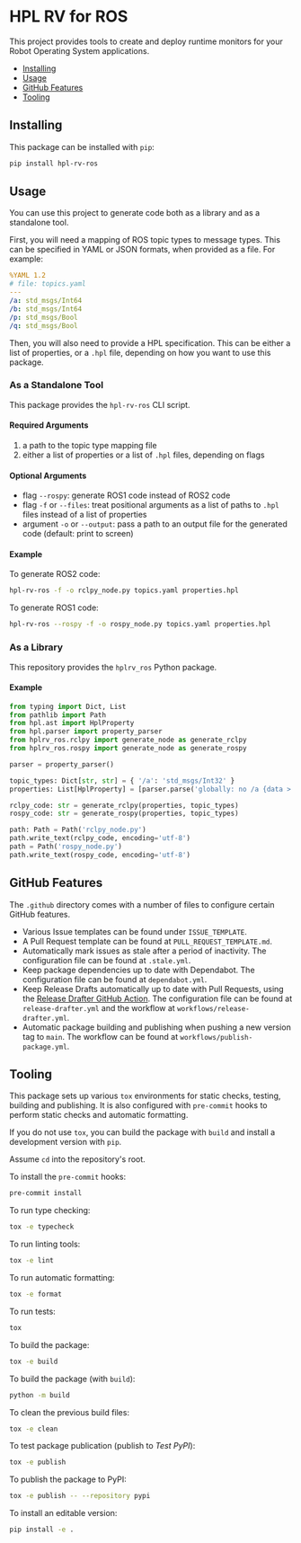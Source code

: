 # HPL RV for ROS

This project provides tools to create and deploy runtime monitors for your Robot Operating System applications.

- [Installing](#installing)
- [Usage](#usage)
- [GitHub Features](#github-features)
- [Tooling](#tooling)

## Installing

This package can be installed with `pip`:

```bash
pip install hpl-rv-ros
```

## Usage

You can use this project to generate code both as a library and as a standalone tool.

First, you will need a mapping of ROS topic types to message types.
This can be specified in YAML or JSON formats, when provided as a file.
For example:

```yaml
%YAML 1.2
# file: topics.yaml
---
/a: std_msgs/Int64
/b: std_msgs/Int64
/p: std_msgs/Bool
/q: std_msgs/Bool
```

Then, you will also need to provide a HPL specification. This can be either a list of properties, or a `.hpl` file, depending on how you want to use this package.

### As a Standalone Tool

This package provides the `hpl-rv-ros` CLI script.

#### Required Arguments

1. a path to the topic type mapping file
2. either a list of properties or a list of `.hpl` files, depending on flags

#### Optional Arguments

- flag `--rospy`: generate ROS1 code instead of ROS2 code
- flag `-f` or `--files`: treat positional arguments as a list of paths to `.hpl` files instead of a list of properties
- argument `-o` or `--output`: pass a path to an output file for the generated code (default: print to screen)

#### Example

To generate ROS2 code:

```bash
hpl-rv-ros -f -o rclpy_node.py topics.yaml properties.hpl
```

To generate ROS1 code:

```bash
hpl-rv-ros --rospy -f -o rospy_node.py topics.yaml properties.hpl
```

### As a Library

This repository provides the `hplrv_ros` Python package.

#### Example

```py
from typing import Dict, List
from pathlib import Path
from hpl.ast import HplProperty
from hpl.parser import property_parser
from hplrv_ros.rclpy import generate_node as generate_rclpy
from hplrv_ros.rospy import generate_node as generate_rospy

parser = property_parser()

topic_types: Dict[str, str] = { '/a': 'std_msgs/Int32' }
properties: List[HplProperty] = [parser.parse('globally: no /a {data > 0}')]

rclpy_code: str = generate_rclpy(properties, topic_types)
rospy_code: str = generate_rospy(properties, topic_types)

path: Path = Path('rclpy_node.py')
path.write_text(rclpy_code, encoding='utf-8')
path = Path('rospy_node.py')
path.write_text(rospy_code, encoding='utf-8')
```


## GitHub Features

The `.github` directory comes with a number of files to configure certain GitHub features.

- Various Issue templates can be found under `ISSUE_TEMPLATE`.
- A Pull Request template can be found at `PULL_REQUEST_TEMPLATE.md`.
- Automatically mark issues as stale after a period of inactivity. The configuration file can be found at `.stale.yml`.
- Keep package dependencies up to date with Dependabot. The configuration file can be found at `dependabot.yml`.
- Keep Release Drafts automatically up to date with Pull Requests, using the [Release Drafter GitHub Action](https://github.com/marketplace/actions/release-drafter). The configuration file can be found at `release-drafter.yml` and the workflow at `workflows/release-drafter.yml`.
- Automatic package building and publishing when pushing a new version tag to `main`. The workflow can be found at `workflows/publish-package.yml`.

## Tooling

This package sets up various `tox` environments for static checks, testing, building and publishing.
It is also configured with `pre-commit` hooks to perform static checks and automatic formatting.

If you do not use `tox`, you can build the package with `build` and install a development version with `pip`.

Assume `cd` into the repository's root.

To install the `pre-commit` hooks:

```bash
pre-commit install
```

To run type checking:

```bash
tox -e typecheck
```

To run linting tools:

```bash
tox -e lint
```

To run automatic formatting:

```bash
tox -e format
```

To run tests:

```bash
tox
```

To build the package:

```bash
tox -e build
```

To build the package (with `build`):

```bash
python -m build
```

To clean the previous build files:

```bash
tox -e clean
```

To test package publication (publish to *Test PyPI*):

```bash
tox -e publish
```

To publish the package to PyPI:

```bash
tox -e publish -- --repository pypi
```

To install an editable version:

```bash
pip install -e .
```
